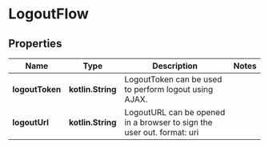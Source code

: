 
# LogoutFlow

## Properties
| Name | Type | Description | Notes |
| ------------ | ------------- | ------------- | ------------- |
| **logoutToken** | **kotlin.String** | LogoutToken can be used to perform logout using AJAX. |  |
| **logoutUrl** | **kotlin.String** | LogoutURL can be opened in a browser to sign the user out.  format: uri |  |



